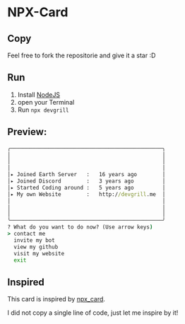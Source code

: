 # NPX-Card

## Copy
Feel free to fork the repositorie and give it a star :D

## Run
1) Install [NodeJS](https://nodejs.org/en/)
2) open your Terminal
3) Run `npx devgrill`

## Preview:
```cmd
╭────────────────────────────────────────────────╮
│                                                │
│                                                │
│                                                │
│▸ Joined Earth Server   :   16 years ago        │
│▸ Joined Discord        :   3 years ago         │
│▸ Started Coding around :   5 years ago         │
│▸ My own Website        :   http://devgrill.me  │
│                                                │
│                                                │
│                                                │
╰────────────────────────────────────────────────╯
? What do you want to do now? (Use arrow keys)
> contact me
  invite my bot
  view my github
  visit my website
  exit
```

## Inspired
This card is inspired by [npx_card](https://github.com/anmol098/npx_card).

I did not copy a single line of code, just let me inspire by it!
